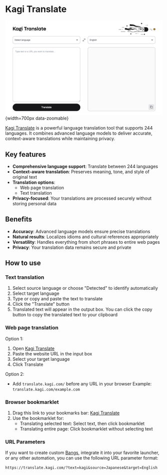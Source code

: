 # Kagi Translate

![Kagi Translate](./media/kagi_translate.png){width=700px data-zoomable}

[Kagi Translate](https://translate.kagi.com) is a powerful language translation tool that supports 244 languages. It combines advanced language models to deliver accurate, context-aware translations while maintaining privacy.

## Key features
- **Comprehensive language support**: Translate between 244 languages
- **Context-aware translation**: Preserves meaning, tone, and style of original text
- **Translation options**: 
  - Web page translation
  - Text translation
- **Privacy-focused**: Your translations are processed securely without storing personal data

## Benefits
- **Accuracy**: Advanced language models ensure precise translations
- **Natural results**: Localizes idioms and cultural references appropriately
- **Versatility**: Handles everything from short phrases to entire web pages
- **Privacy**: Your translation data remains secure and private

## How to use

### Text translation
1. Select source language or choose "Detected" to identify automatically
2. Select target language
3. Type or copy and paste the text to translate
4. Click the "Translate" button
5. Translated text will appear in the output box. You can click the copy button to copy the translated text to your clipboard

### Web page translation
Option 1:
1. Open [Kagi Translate](https://translate.kagi.com)
2. Paste the website URL in the input box
3. Select your target language
4. Click Translate

Option 2:
- Add ```translate.kagi.com/``` before any URL in your browser
  Example: ```translate.kagi.com/example.com```

### Browser bookmarklet
1. Drag this link to your bookmarks bar: <a href="javascript:(function(){var%20selectedText=window.getSelection().toString().trim();window.location.href='https://translate.kagi.com/'+(selectedText?'?text='+encodeURIComponent(selectedText):encodeURIComponent(window.location.href));})();">Kagi Translate</a>
2. Use the bookmarklet for:
   - Translating selected text: Select text, then click bookmarklet
   - Translating entire page: Click bookmarklet without selecting text

### URL Parameters

If you want to create custom [Bangs](../features/bangs.md), integrate it into your favorite launcher, or any other automation, you can use the following URL parameter format:

```
https://translate.kagi.com/?text=kagi&source=Japanese&target=English
```
